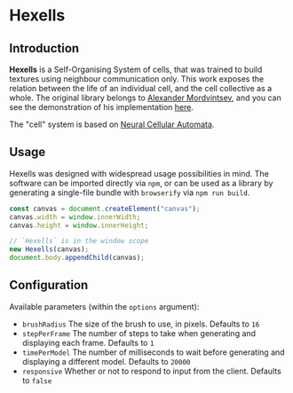# Hexells

## Introduction

**Hexells** is a Self-Organising System of cells, that was trained to build textures using neighbour communication only. This work exposes the relation between the life of an individual cell, and the cell collective as a whole. The original library belongs to [Alexander Mordvintsev](https://twitter.com/zzznah), and you can see the demonstration of his implementation [here](https://znah.net/hexells/).

The "cell" system is based on [Neural Cellular Automata](https://distill.pub/selforg/2021/textures/).

## Usage

Hexells was designed with widespread usage possibilities in mind. The software can be imported directly via `npm`, or can be used as a library by generating a single-file bundle with `browserify` via `npm run build`.

```js
const canvas = document.createElement("canvas");
canvas.width = window.innerWidth;
canvas.height = window.innerHeight;

// `Hexells` is in the window scope
new Hexells(canvas);
document.body.appendChild(canvas);
```

<!-- TODO: Example for `npm` as well -->

## Configuration

Available parameters (within the `options` argument):

- `brushRadius` The size of the brush to use, in pixels. Defaults to `16`
- `stepPerFrame` The number of steps to take when generating and displaying each frame. Defaults to `1`
- `timePerModel` The number of milliseconds to wait before generating and displaying a different model. Defaults to `20000`
- `responsive` Whether or not to respond to input from the client. Defaults to `false`
